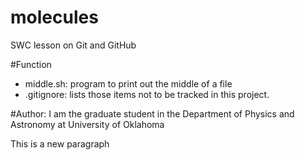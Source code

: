 # molecules
SWC lesson on Git and GitHub

#Function
* middle.sh: program to print out the middle of a file
* .gitignore: lists those items not to be tracked in this project.

#Author:
I am the graduate student in the Department of Physics and Astronomy at University of Oklahoma

This is a new paragraph
